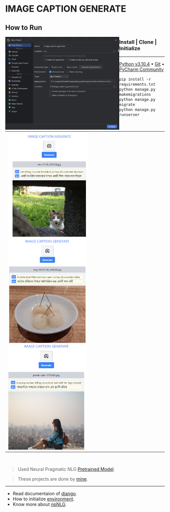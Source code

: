 # IMAGE CAPTION GENERATE

## How to Run

<img src="https://github.com/solimanhossain/image_caption_generate/blob/main/media/initialize.png?raw=true" alt="initialize" width="360" align="left"/>

### Install | Clone | Initialize

---

[Python v3.10.4](https://www.python.org/downloads/release/python-3104/) • [Git](https://git-scm.com/downloads) • [PyCharm Community](https://www.jetbrains.com/pycharm/download/other.html)

```
pip install -r requirements.txt
python manage.py makemigrations
python manage.py migrate
python manage.py runserver

```

<br>
<table>
    <tr>
        <td><img src="https://github.com/solimanhossain/image_caption_generate/blob/main/media/previews/output-sample-1.png?raw=true" alt="preview" width="253"/>
<img src="https://github.com/solimanhossain/image_caption_generate/blob/main/media/previews/output-sample-2.png?raw=true" alt="preview" width="250"/>
<img src="https://github.com/solimanhossain/image_caption_generate/blob/main/media/previews/output-sample-3.png?raw=true" alt="preview" width="250"/></td>
    </tr>
</table>

<br>

> Used Neural Pragmatic NLG [Pretrained Model](https://michael-franke.github.io/npNLG/08-grounded-LMs/08c-NIC-pretrained.html).

> These projects are done by [mine](https://github.com/solimanhossain/).

---

-   Read documentaion of [django](https://docs.djangoproject.com/).
-   How to initialize [environment](https://www.jetbrains.com/help/pycharm/creating-virtual-environment.html#env-requirements).
-   Know more about [npNLG](https://michael-franke.github.io/npNLG/00-organization/00a-overview.html).
